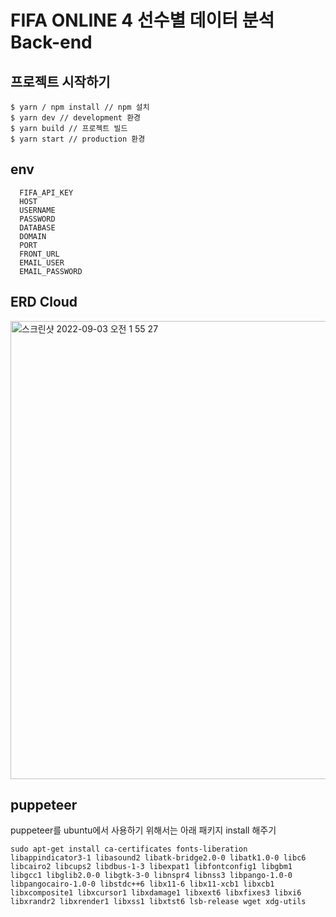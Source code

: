 # FIFA ONLINE 4 선수별 데이터 분석 Back-end

## 프로젝트 시작하기
``` shell
$ yarn / npm install // npm 설치
$ yarn dev // development 환경
$ yarn build // 프로젝트 빌드
$ yarn start // production 환경
```
## env

```
  FIFA_API_KEY
  HOST
  USERNAME
  PASSWORD
  DATABASE
  DOMAIN
  PORT
  FRONT_URL
  EMAIL_USER
  EMAIL_PASSWORD
```


## ERD Cloud
<img width="733" alt="스크린샷 2022-09-03 오전 1 55 27" src="https://user-images.githubusercontent.com/67530239/188202304-71ac693d-26f8-4b8e-b42b-eb196abe814b.png">

## puppeteer
puppeteer를 ubuntu에서 사용하기 위해서는 아래 패키지 install 해주기
```
sudo apt-get install ca-certificates fonts-liberation libappindicator3-1 libasound2 libatk-bridge2.0-0 libatk1.0-0 libc6 libcairo2 libcups2 libdbus-1-3 libexpat1 libfontconfig1 libgbm1 libgcc1 libglib2.0-0 libgtk-3-0 libnspr4 libnss3 libpango-1.0-0 libpangocairo-1.0-0 libstdc++6 libx11-6 libx11-xcb1 libxcb1 libxcomposite1 libxcursor1 libxdamage1 libxext6 libxfixes3 libxi6 libxrandr2 libxrender1 libxss1 libxtst6 lsb-release wget xdg-utils
```

